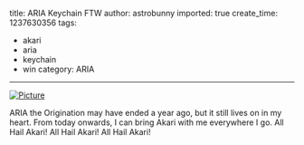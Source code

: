 title: ARIA Keychain FTW
author: astrobunny
imported: true
create_time: 1237630356
tags:
- akari
- aria
- keychain
- win
category: ARIA
---
 [![](wp-uploads/2009/03/wpid-100-46821-500x375.jpg "Picture")](/images/wp-uploads/2009/03/wpid-100-46821.jpg)  
  
ARIA the Origination may have ended a year ago, but it still lives on in my heart. From today onwards, I can bring Akari with me everywhere I go. All Hail Akari! All Hail Akari! All Hail Akari!